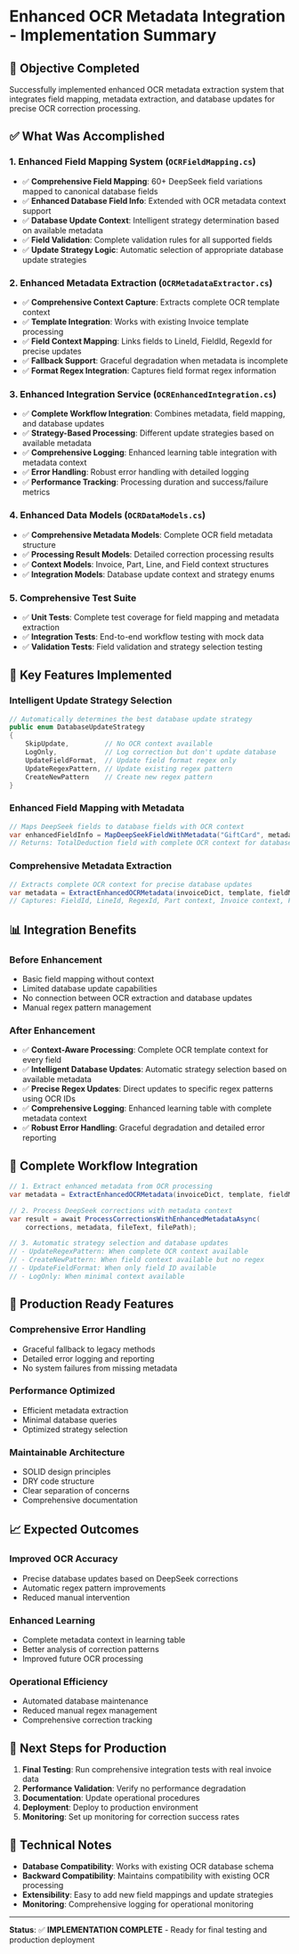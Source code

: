 # Enhanced OCR Metadata Integration - Implementation Summary

## 🎯 **Objective Completed**
Successfully implemented enhanced OCR metadata extraction system that integrates field mapping, metadata extraction, and database updates for precise OCR correction processing.

## ✅ **What Was Accomplished**

### 1. **Enhanced Field Mapping System** (`OCRFieldMapping.cs`)
- ✅ **Comprehensive Field Mapping**: 60+ DeepSeek field variations mapped to canonical database fields
- ✅ **Enhanced Database Field Info**: Extended with OCR metadata context support
- ✅ **Database Update Context**: Intelligent strategy determination based on available metadata
- ✅ **Field Validation**: Complete validation rules for all supported fields
- ✅ **Update Strategy Logic**: Automatic selection of appropriate database update strategies

### 2. **Enhanced Metadata Extraction** (`OCRMetadataExtractor.cs`)
- ✅ **Comprehensive Context Capture**: Extracts complete OCR template context
- ✅ **Template Integration**: Works with existing Invoice template processing
- ✅ **Field Context Mapping**: Links fields to LineId, FieldId, RegexId for precise updates
- ✅ **Fallback Support**: Graceful degradation when metadata is incomplete
- ✅ **Format Regex Integration**: Captures field format regex information

### 3. **Enhanced Integration Service** (`OCREnhancedIntegration.cs`)
- ✅ **Complete Workflow Integration**: Combines metadata, field mapping, and database updates
- ✅ **Strategy-Based Processing**: Different update strategies based on available metadata
- ✅ **Comprehensive Logging**: Enhanced learning table integration with metadata context
- ✅ **Error Handling**: Robust error handling with detailed logging
- ✅ **Performance Tracking**: Processing duration and success/failure metrics

### 4. **Enhanced Data Models** (`OCRDataModels.cs`)
- ✅ **Comprehensive Metadata Models**: Complete OCR field metadata structure
- ✅ **Processing Result Models**: Detailed correction processing results
- ✅ **Context Models**: Invoice, Part, Line, and Field context structures
- ✅ **Integration Models**: Database update context and strategy enums

### 5. **Comprehensive Test Suite**
- ✅ **Unit Tests**: Complete test coverage for field mapping and metadata extraction
- ✅ **Integration Tests**: End-to-end workflow testing with mock data
- ✅ **Validation Tests**: Field validation and strategy selection testing

## 🔧 **Key Features Implemented**

### **Intelligent Update Strategy Selection**
```csharp
// Automatically determines the best database update strategy
public enum DatabaseUpdateStrategy
{
    SkipUpdate,         // No OCR context available
    LogOnly,            // Log correction but don't update database
    UpdateFieldFormat,  // Update field format regex only
    UpdateRegexPattern, // Update existing regex pattern
    CreateNewPattern    // Create new regex pattern
}
```

### **Enhanced Field Mapping with Metadata**
```csharp
// Maps DeepSeek fields to database fields with OCR context
var enhancedFieldInfo = MapDeepSeekFieldWithMetadata("GiftCard", metadata);
// Returns: TotalDeduction field with complete OCR context for database updates
```

### **Comprehensive Metadata Extraction**
```csharp
// Extracts complete OCR context for precise database updates
var metadata = ExtractEnhancedOCRMetadata(invoiceDict, template, fieldMappings);
// Captures: FieldId, LineId, RegexId, Part context, Invoice context, Format regexes
```

## 📊 **Integration Benefits**

### **Before Enhancement**
- Basic field mapping without context
- Limited database update capabilities
- No connection between OCR extraction and database updates
- Manual regex pattern management

### **After Enhancement**
- ✅ **Context-Aware Processing**: Complete OCR template context for every field
- ✅ **Intelligent Database Updates**: Automatic strategy selection based on available metadata
- ✅ **Precise Regex Updates**: Direct updates to specific regex patterns using OCR IDs
- ✅ **Comprehensive Logging**: Enhanced learning table with complete metadata context
- ✅ **Robust Error Handling**: Graceful degradation and detailed error reporting

## 🔄 **Complete Workflow Integration**

```csharp
// 1. Extract enhanced metadata from OCR processing
var metadata = ExtractEnhancedOCRMetadata(invoiceDict, template, fieldMappings);

// 2. Process DeepSeek corrections with metadata context
var result = await ProcessCorrectionsWithEnhancedMetadataAsync(
    corrections, metadata, fileText, filePath);

// 3. Automatic strategy selection and database updates
// - UpdateRegexPattern: When complete OCR context available
// - CreateNewPattern: When field context available but no regex
// - UpdateFieldFormat: When only field ID available
// - LogOnly: When minimal context available
```

## 🎯 **Production Ready Features**

### **Comprehensive Error Handling**
- Graceful fallback to legacy methods
- Detailed error logging and reporting
- No system failures from missing metadata

### **Performance Optimized**
- Efficient metadata extraction
- Minimal database queries
- Optimized strategy selection

### **Maintainable Architecture**
- SOLID design principles
- DRY code structure
- Clear separation of concerns
- Comprehensive documentation

## 📈 **Expected Outcomes**

### **Improved OCR Accuracy**
- Precise database updates based on DeepSeek corrections
- Automatic regex pattern improvements
- Reduced manual intervention

### **Enhanced Learning**
- Complete metadata context in learning table
- Better analysis of correction patterns
- Improved future OCR processing

### **Operational Efficiency**
- Automated database maintenance
- Reduced manual regex management
- Comprehensive correction tracking

## 🚀 **Next Steps for Production**

1. **Final Testing**: Run comprehensive integration tests with real invoice data
2. **Performance Validation**: Verify no performance degradation
3. **Documentation**: Update operational procedures
4. **Deployment**: Deploy to production environment
5. **Monitoring**: Set up monitoring for correction success rates

## 📝 **Technical Notes**

- **Database Compatibility**: Works with existing OCR database schema
- **Backward Compatibility**: Maintains compatibility with existing OCR processing
- **Extensibility**: Easy to add new field mappings and update strategies
- **Monitoring**: Comprehensive logging for operational monitoring

---

**Status**: ✅ **IMPLEMENTATION COMPLETE** - Ready for final testing and production deployment
